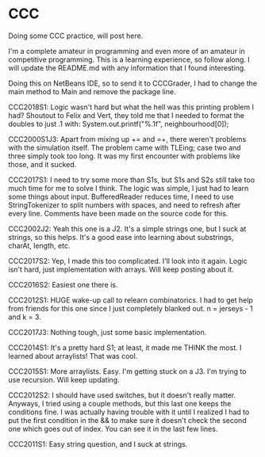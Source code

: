 # CCC
Doing some CCC practice, will post here.

I'm a complete amateur in programming and even more of an amateur in competitive programming. This is a learning experience, so follow along. I will update the README.md with any information that I found interesting.

Doing this on NetBeans IDE, so to send it to CCCGrader, I had to change the main method to Main and remove the package line.


CCC2018S1: Logic wasn't hard but what the hell was this printing problem I had? Shoutout to Felix and Vert, they told me that I needed to format the doubles to just .1 with:
System.out.printf("%.1f", neighbourhood[0]);

CCC2000S1J3: Apart from mixing up += and =+, there weren't problems with the simulation itself. The problem came with TLEing; case two and three simply took too long. It was my first encounter with problems like those, and it sucked.

CCC2017S1: I need to try some more than S1s, but S1s and S2s still take too much time for me to solve I think. The logic was simple, I just had to learn some things about input. BufferedReader reduces time, I need to use StringTokenizer to split numbers with spaces, and need to refresh after every line. Comments have been made on the source code for this.

CCC2002J2: Yeah this one is a J2. It's a simple strings one, but I suck at strings, so this helps. It's a good ease into learning about substrings, charAt, length, etc.

CCC2017S2: Yep, I made this too complicated. I'll look into it again. Logic isn't hard, just implementation with arrays. Will keep posting about it.

CCC2016S2: Easiest one there is.

CCC2012S1: HUGE wake-up call to relearn combinatorics. I had to get help from friends for this one since I just completely blanked out. n = jerseys - 1  and k = 3.

CCC2017J3: Nothing tough, just some basic implementation.

CCC2014S1: It's a pretty hard S1; at least, it made me THINK the most. I learned about arraylists! That was cool.

CCC2015S1: More arraylists. Easy. I'm getting stuck on a J3. I'm trying to use recursion. Will keep updating.

CCC2012S2: I should have used switches, but it doesn't really matter. Anyways, I tried using a couple methods, but this last one keeps the conditions fine. I was actually having trouble with it until I realized I had to put the first condition in the && to make sure it doesn't check the second one which goes out of index. You can see it in the last few lines.

CCC2011S1: Easy string question, and I suck at strings.
